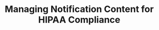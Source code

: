 ---
# -------------------------- #
#          PAGE INFO         #
# -------------------------- #

title: Managing Notification Content for HIPAA Compliance
permalink: /account-security/notifications/hipaa-compliant-notifications
keywords: notifications, hipaa, hipaa compliance, hipaa-compliant, blank emails, blank error emails
summary: "Suppress plain-text error messages in email notifications as part of making your Stitch account HIPAA-compliant."

key: "hipaa-notifications"

layout: general
toc: true

type: "notifications"
weight: 3


# -------------------------- #
#  Stitch Plan Requirements  #
# -------------------------- #

minimum-plan: "unlimited"

minimum-plan-cta:
  feature: "HIPAA compliance "
  title: "{{ site.data.strings.enterprise.title.is-an | prepend: page.minimum-plan-cta.feature }}"
  copy: |
    Before replicating any sensitive data, contact Stitch Sales to ensure all requirements for HIPAA compliance are completed.


# -------------------------- #
#           INTRO            #
# -------------------------- #

intro: |
  {% include misc/data-files.html %}

  To ensure sensitive data isn't sent via email notifications, you can enable plain-text error suppression. This will remove raw error messages from email notifications, making them accessible only in the Stitch app.

  In this guide, we'll cover:

  {% for section in page.sections %}
  - [{{ section.summary }}](#{{ section.anchor }})
  {% endfor %}


# -------------------------- #
#          CONTENT           #
# -------------------------- #

sections:
  - title: "Plain-text error suppression basics"
    anchor: "hipaa-compliance-notification-content"
    summary: "How plain-text error suppression works"
    content: |
      {% for subsection in section.subsections %}
      - [{{ subsection.title }}](#{{ subsection.anchor }})
      {% endfor %}

    subsections:
      - title: "What does plain-text error suppression do?"
        anchor: "what-does-the-feature-do"
        content: |
          The {{ app.buttons.suppress-plaintext-notifications }} setting in the **Notifications** section will do just that - suppress plain-text messages in email notifications. This setting is used in compliance with HIPAA requirements to prevent sensitive data from being sent via email notifications.

          When enabled, the setting will apply to the entire account. This setting cannot be enabled for specific integrations or notification types.

      - title: "Does enabling plain-text error suppression make my account HIPAA compliant?"
        anchor: "does-the-feature-make-me-hipaa-compliant"
        content: |
          **No**. Activating this setting will not, by itself, make your Stitch account HIPAA compliant. There are other requirements that must be in place before your account is compliant with HIPAA.

          HIPAA compliance is available for {{ site.data.stitch.subscription-plans.unlimited.name }} and {{ site.data.stitch.subscription-plans.unlimited-plus.name }} plans. [Contact Stitch Sales for more info]({{ site.sales | append: page.minimum-plan-cta.url }}).

      - title: "Who can use the plain-text error suppression feature?"
        anchor: "who-can-use-the-feature"
        content: |
          All Stitch accounts have access to the plain-text error suppression feature, regardless of plan the account uses.

      - title: "What do email notifications look like when suppression is enabled?"
        anchor: "what-do-notifications-look-like-when-enabled"
        content: |
          This is an example of an email notification that contains a plain-text error message.

          On the left is what the email notification looks like when suppression is **not** enabled.

          On the left is what the same email notification looks like when suppression **is** enabled. 
          <table class="attribute-list">
          <tr>
          <td><strong>Without suppression</strong></td>
          <td><strong>With suppression</strong></td>
          </tr>
          <tr>
          <td width="50%; fixed">
          <img src="{{ site.baseurl }}/images/account-security/notification-with-plain-text.png" alt="Email notification without plain-text notification suppression" style="max-height: 100%; max-width: 100%;">
          </td>
          <td width="50%; fixed">
          <img src="{{ site.baseurl }}/images/account-security/notification-without-plain-text.png" alt="Email notification with plain-text notification suppression" style="max-height: 100%; max-width: 100%;">
          </td>
          </tr>
          </table>

          When this setting is enabled, you'll need to sign into your Stitch account and open [the **Notifications** tab](#view-suppressed-error-messages) to see the full error message.

      - title: "What email notifications contain plain-text errors?"
        anchor: "what-email-notifications-contain-plain-text-errors"
        content: |
          Refer to the [Notification reference]({{ link.account.notification-reference | prepend: site.baseurl }}) for the content each notification may contain.
  
  - title: "View plain-text error messages in Stitch"
    anchor: "view-suppressed-error-messages"
    summary: "How to view suppressed error messages from emails"
    content: |
      While plain-text error messages won't be sent in email notifications when suppression is enabled, you can still view them in Stitch.

      When you receive an email notification that contains a suppressed error message, sign into Stitch, open the [**Notifications** tab]({{ link.account.notification-settings | prepend: site.baseurl }}), and click the **View details** link next to the notification to view the plain-text error:

      ![A plain-text error message for an Outbrain integration in the Notifications tab in the Stitch app]({{ site.baseurl }}/images/account-security/notification-tab-plain-error-example.png)

  - title: "Enable plain-text error message suppression"
    anchor: "enable-plain-text-error-suppression"
    summary: "How to enable plain-text error message suppression"
    content: |
      1. Click the {{ app.menu-paths.account-settings }}.
      2. Click the **{{ app.page-names.notification-tab }}** tab.
      3. In the **Notification Content** section, check the {{ app.buttons.suppress-plaintext-notifications }} checkbox.
      4. Click the {{ app.buttons.notification-settings }} button.
---